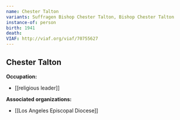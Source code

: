 ```yaml
---
name: Chester Talton
variants: Suffragen Bishop Chester Talton, Bishop Chester Talton
instance-of: person
birth: 1941
death: 
VIAF: http://viaf.org/viaf/70755627
---
```

## Chester Talton

**Occupation:** 
- [[religious leader]]

**Associated organizations:** 
- [[Los Angeles Episcopal Diocese]]